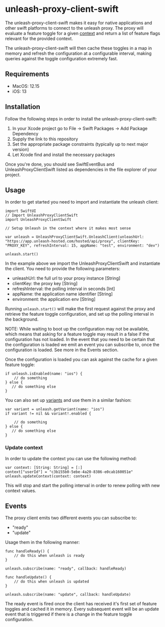 # unleash-proxy-client-swift

The unleash-proxy-client-swift makes it easy for native applications and other swift platforms to connect to the unleash proxy. The proxy will evaluate a feature toggle for a given [context](https://docs.getunleash.io/docs/user_guide/unleash_context) and return a list of feature flags relevant for the provided context. 

The unleash-proxy-client-swift will then cache these toggles in a map in memory and refresh the configuration at a configurable interval, making queries against the toggle configuration extremely fast.

## Requirements
- MacOS: 12.15
- iOS: 13

## Installation
Follow the following steps in order to install the unleash-proxy-client-swift:

1. In your Xcode project go to File -> Swift Packages -> Add Package Dependency
2. Supply the link to this repository
3. Set the appropriate package constraints (typically up to next major version)
4. Let Xcode find and install the necessary packages

Once you're done, you should see SwiftEventBus and UnleashProxyClientSwift listed as dependencies in the file explorer of your project.

## Usage
In order to get started you need to import and instantiate the unleash client: 

```
import SwiftUI
// Import UnleashProxyClientSwift
import UnleashProxyClientSwift
    
// Setup Unleash in the context where it makes most sense

var unleash = UnleashProxyClientSwift.UnleashClient(unleashUrl: "https://app.unleash-hosted.com/hosted/api/proxy", clientKey: "PROXY_KEY", refreshInterval: 15, appName: "test", environment: "dev")
     
unleash.start()
```

In the example above we import the UnleashProxyClientSwift and instantiate the client. You need to provide the following parameters: 

- unleashUrl: the full url to your proxy instance [String]
- clientKey: the proxy key [String]
- refreshInterval: the polling interval in seconds [Int]
- appName: the application name identifier [String]
- environment: the application env [String]

Running `unleash.start()` will make the first request against the proxy and retrieve the feature toggle configuration, and set up the polling interval in the background.

NOTE: While waiting to boot up the configuration may not be available, which means that asking for a feature toggle may result in a false if the configuration has not loaded. In the event that you need to be certain that the configuration is loaded we emit an event you can subscribe to, once the configuration is loaded. See more in the Events section.

Once the configuration is loaded you can ask against the cache for a given feature toggle: 
```
if unleash.isEnabled(name: "ios") {
    // do something
} else {
   // do something else
}
```

You can also set up [variants](https://docs.getunleash.io/docs/advanced/toggle_variants) and use them in a similar fashion: 
```
var variant = unleash.getVariant(name: "ios")
if variant != nil && variant!.enabled {

    // do something
} else {
   // do something else
}
```

### Update context
In order to update the context you can use the following method: 
```
var context: [String: String] = [:]
context["userId"] = "c3b155b0-5ebe-4a20-8386-e0cab160051e"
unleash.updateContext(context: context)
```

This will stop and start the polling interval in order to renew polling with new context values.

## Events

The proxy client emits two different events you can subscribe to: 

- "ready"
- "update"

Usage them in the following manner: 
```
func handleReady() {
    // do this when unleash is ready
}

unleash.subscribe(name: "ready", callback: handleReady)

func handleUpdate() {
    // do this when unleash is updated
}

unleash.subscribe(name: "update", callback: handleUpdate)
```

The ready event is fired once the client has received it's first set of feature toggles and cached it in memory. Every subsequent event will be an update event that is triggered if there is a change in the feature toggle configuration.
